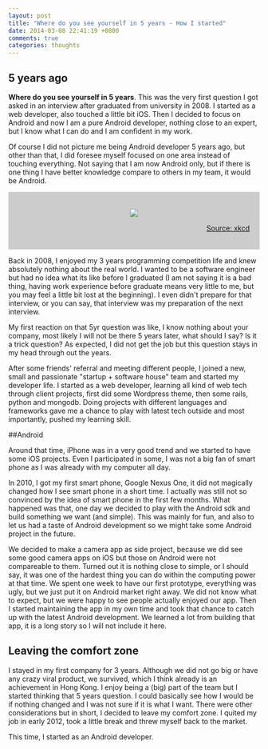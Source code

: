 ```yaml
---
layout: post
title: "Where do you see yourself in 5 years - How I started"
date: 2014-03-08 22:41:19 +0800
comments: true
categories: thoughts
---
```


## 5 years ago

**Where do you see yourself in 5 years**. This was the very first question I got asked in an interview after graduated from university in 2008. I started as a web developer, also touched a little bit iOS. Then I decided to focus on Android and now I am a pure Android developer, nothing close to an expert, but I know what I can do and I am confident in my work. 

Of course I did not picture me being Android developer 5 years ago, but other than that, I did foresee myself focused on one area instead of touching everything. Not saying that I am now Android only, but if there is one thing I have better knowledge compare to others in my team, it would be Android.

<div style="background:#ccc; padding:20px">
<p style="text-align:center">
<img src="{{root_url}}/images/posts/20140308/five-years.png"/></p>
<p style="text-align:right"><a href="http://xkcd.com/1088/">Source: xkcd</a></p>
</div>


Back in 2008, I enjoyed my 3 years programming competition life and knew absolutely nothing about the real world. I wanted to be a software engineer but had no idea what its like before I graduated (I am not saying it is a bad thing, having work experience before graduate means very little to me, but you may feel a little bit lost at the beginning). I even didn't prepare for that interview, or you can say, that interview was my preparation of the next interview.

My first reaction on that 5yr question was like, I know nothing about your company, most likely I will not be there 5 years later, what should I say? Is it a trick question? As expected, I did not get the job but this question stays in my head through out the years.

After some friends' referral and meeting different people, I joined a new, small and passionate "startup + software house" team and started my developer life. I started as a web developer, learning all kind of web tech through client projects, first did some Wordpress theme, then some rails, python and mongodb. Doing projects with different languages and frameworks gave me a chance to play with latest tech outside and most importantly, pushed my learning skill. 

##Android

Around that time, iPhone was in a very good trend and we started to have some iOS projects. Even I participated in some, I was not a big fan of smart phone as I was already with my computer all day. 

In 2010, I got my first smart phone, Google Nexus One, it did not magically changed how I see smart phone in a short time. I actually was still not so convinced by the idea of smart phone in the first few months. What happened was that, one day we decided to play with the Android sdk and build something we want (and simple). This was mainly for fun, and also to let us had a taste of Android development so we might take some Android project in the future.

We decided to make a camera app as side project, because we did see some good camera apps on iOS but those on Android were not compareable to them. Turned out it is nothing close to simple, or I should say, it was one of the hardest thing you can do within the computing power at that time. We spent one week to have our first prototype, everything was ugly, but we just put it on Android market right away. We did not know what to expect, but we were happy to see people actually enjoyed our app. Then I started maintaining the app in my own time and took that chance to catch up with the latest Android development. We learned a lot from building that app, it is a long story so I will not include it here.

## Leaving the comfort zone

I stayed in my first company for 3 years. Although we did not go big or have any crazy viral product, we survived, which I think already is an achievement in Hong Kong. I enjoy being a (big) part of the team but I started thinking that 5 years question. I could basically see how I would be if nothing changed and I was not sure if it is what I want. There were other considerations but in short, I decided to leave my comfort zone. I quited my job in early 2012, took a little break and threw myself back to the market. 

This time, I started as an Android developer.

